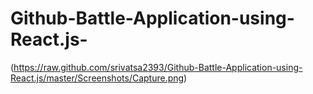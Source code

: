 # Github-Battle-Application-using-React.js-

(https://raw.github.com/srivatsa2393/Github-Battle-Application-using-React.js/master/Screenshots/Capture.png)
